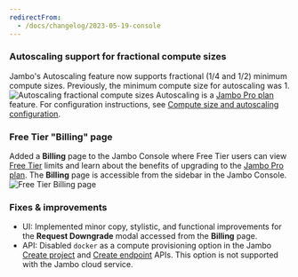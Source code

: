```yaml
---
redirectFrom:
  - /docs/changelog/2023-05-19-console
---
```


### Autoscaling support for fractional compute sizes

Jambo's Autoscaling feature now supports fractional (1/4 and 1/2) minimum compute sizes. Previously, the minimum compute size for autoscaling was 1.
![Autoscaling fractional compute sizes](/docs/relnotes/fractional_compute_sizes.png)
Autoscaling is a [Jambo Pro plan](/docs/introduction/pro-plan) feature. For configuration instructions, see [Compute size and autoscaling configuration](/docs/manage/endpoints#compute-size-and-autoscaling-configuration).

### Free Tier "Billing" page

Added a **Billing** page to the Jambo Console where Free Tier users can view [Free Tier](/docs/introduction/free-tier) limits and learn about the benefits of upgrading to the [Jambo Pro plan](/docs/introduction/pro-plan). The **Billing** page is accessible from the sidebar in the Jambo Console.
![Free Tier Billing page](/docs/relnotes/free_tier_billing.jpg)

### Fixes & improvements

- UI: Implemented minor copy, stylistic, and functional improvements for the **Request Downgrade** modal accessed from the **Billing** page.
- API: Disabled `docker` as a compute provisioning option in the Jambo [Create project](https://api-docs.neon.tech/reference/createproject) and [Create endpoint](https://api-docs.neon.tech/reference/createprojectendpoint) APIs. This option is not supported with the Jambo cloud service.

